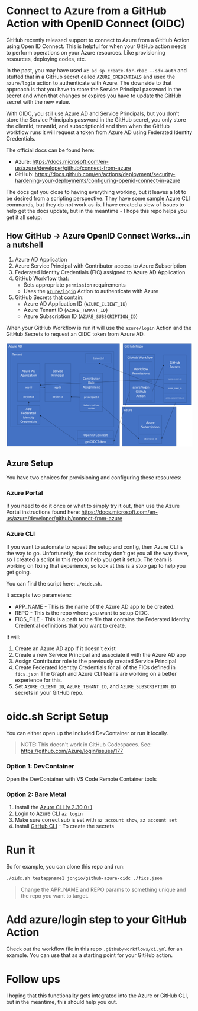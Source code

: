 # Connect to Azure from a GitHub Action with OpenID Connect (OIDC)

GitHub recently released support to connect to Azure from a GitHub Action using Open ID Connect. This is helpful for when your GitHub action needs to perform operations on your Azure resources.  Like provisioning resources, deploying codes, etc.

In the past, you may have used `az ad sp create-for-rbac --sdk-auth` and stuffed that in a GitHub secret called `AZURE_CREDENTIALS` and used the `azure/login` action to authenticate with Azure. The downside to that approach is that you have to store the Service Principal password in the secret and when that changes or expires you have to update the GitHub secret with the new value.

With OIDC, you still use Azure AD and Service Principals, but you don't store the Service Principals password in the GitHub secret, you only store the clientId, tenantId, and subscriptionId and then when the GitHub workflow runs it will request a token from Azure AD using Federated Identity Credentials.

The official docs can be found here:
- Azure: https://docs.microsoft.com/en-us/azure/developer/github/connect-from-azure
- GitHub: https://docs.github.com/en/actions/deployment/security-hardening-your-deployments/configuring-openid-connect-in-azure

The docs get you close to having everything working, but it leaves a lot to be desired from a scripting perspective.  They have some sample Azure CLI commands, but they do not work as-is.  I have created a slew of issues to help get the docs update, but in the meantime - I hope this repo helps you get it all setup.


## How GitHub -> Azure OpenID Connect Works...in a nutshell

1. Azure AD Application
1. Azure Service Principal with Contributor access to Azure Subscription
1. Federated Identity Credentials (FIC) assigned to Azure AD Application
1. GitHub Workflow that:
    - Sets appropriate `permission` requirements
    - Uses the [`azure/login`](https://github.com/marketplace/actions/azure-login) Action to authenticate with Azure
1. GitHub Secrets that contain:
    - Azure AD Application ID (`AZURE_CLIENT_ID`)
    - Azure Tenant ID (`AZURE_TENANT_ID`)
    - Azure Subscription ID (`AZURE_SUBSCRIPTION_ID`)


When your GitHub Workflow is run it will use the `azure/login` Action and the GitHub Secrets to request an OIDC token from Azure AD.

!["Architecture"](assets/arch.png)

## Azure Setup

You have two choices for provisioning and configuring these resources:

### Azure Portal

If you need to do it once or what to simply try it out, then use the Azure Portal instructions found here: https://docs.microsoft.com/en-us/azure/developer/github/connect-from-azure

### Azure CLI

If you want to automate to repeat the setup and config, then Azure CLI is the way to go.  Unfortunetly, the docs today don't get you all the way there, so I created a script in this repo to help you get it setup. The team is working on fixing that experience, so look at this is a stop gap to help you get going.

You can find the script here: `./oidc.sh`.

It accepts two parameters:
 - APP_NAME - This is the name of the Azure AD app to be created.
 - REPO - This is the repo where you want to setup OIDC.
 - FICS_FILE - This is a path to the file that contains the Federated Identity Credential definitions that you want to create.

It will:
1. Create an Azure AD app if it doesn't exist
1. Create a new Service Principal and associate it with the Azure AD app
1. Assign Contributor role to the previously created Service Principal
1. Create Federated Identity Credentials for all of the FICs defined in `fics.json`  The Graph and Azure CLI teams are working on a better experience for this.
1. Set `AZURE_CLIENT_ID`, `AZURE_TENANT_ID`, and `AZURE_SUBSCRIPTION_ID` secrets in your GitHub repo.

# oidc.sh Script Setup

You can either open up the included DevContainer or run it locally.  

> NOTE: This doesn't work in GitHub Codespaces. See: https://github.com/Azure/login/issues/177

### Option 1: DevContainer

Open the DevContainer with VS Code Remote Container tools

### Option 2: Bare Metal

1. Install the [Azure CLI (v 2.30.0+)](https://docs.microsoft.com/cli/azure/install-azure-cli)
  1. Login to Azure CLI `az login`
  1. Make sure correct sub is set with `az account show`, `az account set`
1. Install [GitHub CLI](https://github.com/cli/cli) - To create the secrets

# Run it
So for example, you can clone this repo and run:

```bash
./oidc.sh testappname1 jongio/github-azure-oidc ./fics.json
```

> Change the APP_NAME and REPO params to something unique and the repo you want to target.

# Add azure/login step to your GitHub Action
Check out the workflow file in this repo `.github/workflows/ci.yml` for an example.  You can use that as a starting point for your GitHub action.

# Follow ups
I hoping that this functionality gets integrated into the Azure or GitHub CLI, but in the meantime, this should help you out.
